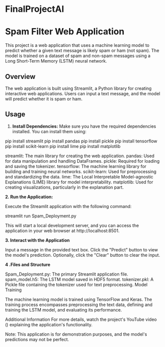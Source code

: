 # FinalProjectAI
# Spam Filter Web Application

This project is a web application that uses a machine learning model to predict whether a given text message is likely spam or ham (not spam). The model is trained on a dataset of spam and non-spam messages using a Long Short-Term Memory (LSTM) neural network.

## Overview

The web application is built using Streamlit, a Python library for creating interactive web applications.
Users can input a text message, and the model will predict whether it is spam or ham.

## Usage

1. **Install Dependencies:**
   Make sure you have the required dependencies installed. You can install them using:

pip install streamlit
pip install pandas
pip install pickle
pip install  tensorflow
pip install scikit-learn
pip install lime
pip install  matplotlib

streamlit: The main library for creating the web application.
pandas: Used for data manipulation and handling DataFrames.
pickle: Required for loading and saving the tokenizer.
tensorflow: The machine learning library for building and training neural networks.
scikit-learn: Used for preprocessing and standardizing the data.
lime: The Local Interpretable Model-agnostic Explanations (LIME) library for model interpretability.
matplotlib: Used for creating visualizations, particularly in the explanation part.

**2. Run the Application:**

Execute the Streamlit application with the following command:

streamlit run Spam_Deployment.py

This will start a local development server, and you can access the application in your web browser at http://localhost:8501.

**3. Interact with the Application**

Input a message in the provided text box.
Click the "Predict" button to view the model's prediction.
Optionally, click the "Clear" button to clear the input.

**4 .Files and Structure**

Spam_Deployment.py: The primary Streamlit application file.
spam_model.h5: The LSTM model saved in HDF5 format.
tokenizer.pkl: A Pickle file containing the tokenizer used for text preprocessing.
Model Training

The machine learning model is trained using TensorFlow and Keras. 
The training process encompasses preprocessing the text data, defining and training the LSTM model, and evaluating its performance.

Additional Information
For more details, watch the project's YouTube video () explaining the application's functionality.

Note: This application is for demonstration purposes, and the model's predictions may not be perfect.





